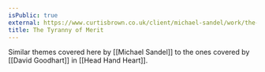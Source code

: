 ```yaml
---
isPublic: true
external: https://www.curtisbrown.co.uk/client/michael-sandel/work/the-tyranny-of-merit
title: The Tyranny of Merit
---
```


Similar themes covered here by [[Michael Sandel]] to the ones covered by [[David Goodhart]] in [[Head Hand Heart]].